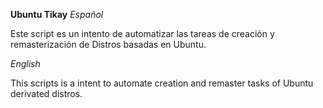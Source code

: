 **Ubuntu Tikay**
*Español*

Este script es un intento de automatizar las tareas de creación y remasterización de Distros basadas en Ubuntu.

*English*

This scripts is a intent to automate creation and remaster tasks of Ubuntu derivated distros.
